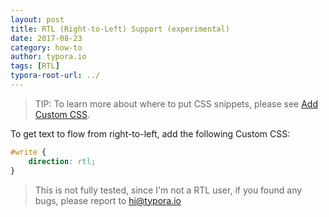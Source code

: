 ```yaml
---
layout: post
title: RTL (Right-to-Left) Support (experimental)
date: 2017-08-23
category: how-to
author: typora.io
tags: [RTL]
typora-root-url: ../
---
```


> TIP: To learn more about where to put CSS snippets, please see [Add Custom CSS](/Add-Custom-CSS/).

To get text to flow from right-to-left, add the following Custom CSS:

```css
#write {
    direction: rtl;
}
```
> This is not fully tested, since I'm not a RTL user, if you found any bugs, please report to <hi@typora.io>
